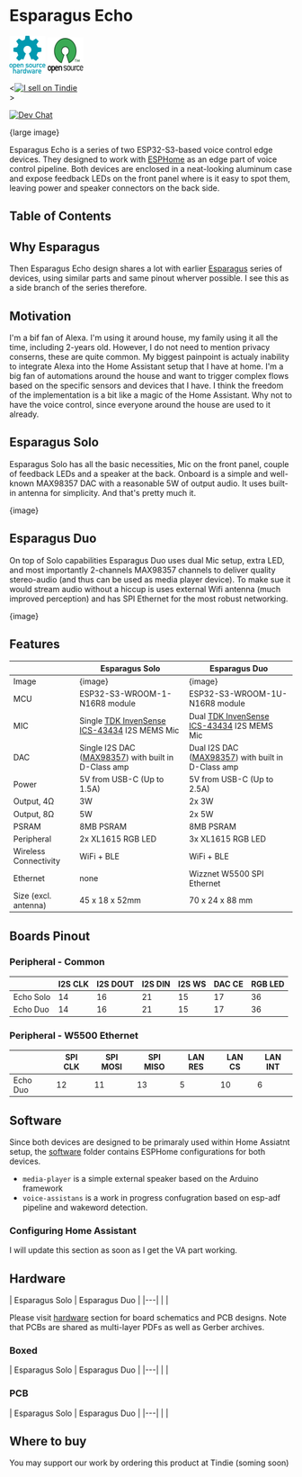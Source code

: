# Esparagus Echo

![Open Source Hardware](/images/open-source-hardware-logo.png)
![Open Source Software](/images/open-source-software-logo.png)

<<a href="https://www.tindie.com/stores/sonocotta/?ref=offsite_badges&utm_source=sellers_andrey-malyshenko&utm_medium=badges&utm_campaign=badge_medium"><img src="https://d2ss6ovg47m0r5.cloudfront.net/badges/tindie-mediums.png" alt="I sell on Tindie" width="150" height="78"></a>
<br />>

[![Dev Chat](https://img.shields.io/discord/1233306441469657140?logo=discord&label=discord&style=flat-square)](https://discord.gg/PtnaAaQMpS)

{large image}

Esparagus Echo is a series of two ESP32-S3-based voice control edge devices. They designed to work with [ESPHome](https://esphome.io) as an edge part of voice control pipeline. Both devices are enclosed in a neat-looking aluminum case and expose feedback LEDs on the front panel where is it easy to spot them, leaving power and speaker connectors on the back side. 


## Table of Contents



## Why Esparagus

Then Esparagus Echo design shares a lot with earlier [Esparagus](https://github.com/sonocotta/esparagus-media-center) series of devices, using similar parts and same pinout wherver possible. I see this as a side branch of the series therefore.

## Motivation

I'm a bif fan of Alexa. I'm using it around house, my family using it all the time, including 2-years old. However, I do not need to mention privacy conserns, these are quite common. My biggest painpoint is actualy inability to integrate Alexa into the Home Assistant setup that I have at home. I'm a big fan of automations around the house and want to trigger complex flows based on the specific sensors and devices that I have. I think the freedom of the implementation is a bit like a magic of the Home Assistant. Why not to have the voice control, since everyone around the house are used to it already.

## Esparagus Solo

Esparagus Solo has all the basic necessities, Mic on the front panel, couple of feedback LEDs and a speaker at the back. Onboard is a simple and well-known MAX98357 DAC with a reasonable 5W of output audio. It uses built-in antenna for simplicity. And that's pretty much it.

{image} 

## Esparagus Duo

On top of Solo capabilities Esparagus Duo uses dual Mic setup, extra LED, and most importantly 2-channels MAX98357 channels to deliver quality stereo-audio (and thus can be used as media player device). To make sue it would stream audio without a hiccup is uses external Wifi antenna (much improved perception) and has SPI Ethernet for the most robust networking. 

{image} 


## Features

|  | Esparagus Solo | Esparagus Duo |
|---|---|---|
| Image | {image} | {image} |
| MCU | ESP32-S3-WROOM-1-N16R8 module | ESP32-S3-WROOM-1U-N16R8 module |
| MIC | Single [TDK InvenSense ICS-43434](https://invensense.tdk.com/products/ics-43434/) I2S MEMS Mic | Dual [TDK InvenSense ICS-43434](https://invensense.tdk.com/products/ics-43434/) I2S MEMS Mic |
| DAC | Single I2S DAC ([MAX98357](https://www.analog.com/en/products/max98357a.html)) with built in D-Class amp | Dual I2S DAC ([MAX98357](https://www.analog.com/en/products/max98357a.html)) with built in D-Class amp |
| Power | 5V from USB-C (Up to 1.5A) | 5V from USB-C (Up to 2.5A) |
| Output, 4Ω | 3W | 2x 3W |
| Output, 8Ω | 5W | 2x 5W |
| PSRAM | 8MB PSRAM | 8MB PSRAM |
| Peripheral | 2x XL1615 RGB LED | 3x XL1615 RGB LED |
| Wireless Connectivity | WiFi + BLE | WiFi + BLE |
| Ethernet | none | Wizznet W5500 SPI Ethernet |
| Size (excl. antenna) | 45 x 18 x 52mm | 70 x 24 x 88 mm |

## Boards Pinout

### Peripheral - Common

|       | I2S CLK | I2S DOUT | I2S DIN | I2S WS | DAC CE | RGB LED
|-------|---------|----------|--------|----------|-----------|-----------|
| Echo Solo | 14      | 16       | 21     | 15       | 17        |  36
| Echo Duo | 14     | 16       | 21     | 15       | 17        | 36


### Peripheral - W5500 Ethernet

|          | SPI CLK  |SPI MOSI| SPI MISO | LAN RES   | LAN CS    | LAN INT   | 
|----------|----------|--------|----------|-----------|-----------|-----------|
| Echo Duo |  12      |  11    |   13     |  5        |  10       |  6        |

## Software

Since both devices are designed to be primaraly used within Home Assiatnt setup, the [software](/firmware) folder contains ESPHome configurations for both devices.
- `media-player` is a simple external speaker based on the Arduino framework
- `voice-assistans` is a work in progress confugration based on esp-adf pipeline and wakeword detection. 

### Configuring Home Assistant

I will update this section as soon as I get the VA part working.

## Hardware

| Esparagus Solo  | Esparagus Duo  | 
|---|
| | 

Please visit [hardware](/hardware/) section for board schematics and PCB designs. Note that PCBs are shared as multi-layer PDFs as well as Gerber archives.

### Boxed

| Esparagus Solo  | Esparagus Duo  | 
|---|
| | 

### PCB

| Esparagus Solo  | Esparagus Duo  | 
|---|
| | 

## Where to buy

You may support our work by ordering this product at Tindie (soming soon)
